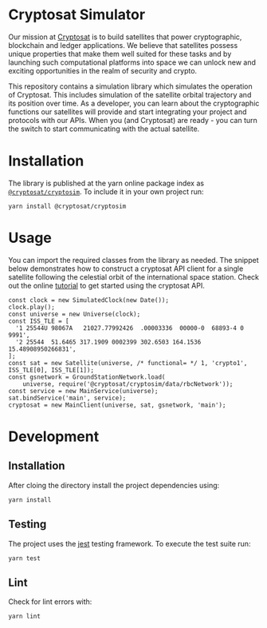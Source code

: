 # Cryptosat Simulator

Our mission at [Cryptosat](cryptosat.io) is to build satellites that power cryptographic, blockchain and ledger applications. We believe that satellites possess unique properties that make them well suited for these tasks and by launching such computational platforms into space we can unlock new and exciting opportunities in the realm of security and crypto.

This repository contains a simulation library which simulates the operation of Cryptosat. This includes simulation of the satellite orbital trajectory and its position over time.
As a developer, you can learn about the cryptographic functions our satellites will provide and start integrating your project and protocols with our APIs.
When you (and Cryptosat) are ready - you can turn the switch to start communicating with the actual satellite.

# Installation

The library is published at the yarn online package index as [`@cryptosat/cryptosim`](https://yarnpkg.com/package/@cryptosat/cryptosim). To include it in your own project run:

    yarn install @cryptosat/cryptosim

# Usage

You can import the required classes from the library as needed. The snippet below demonstrates how to construct a cryptosat API client for a single satellite following the celestial orbit of the international space station. Check out the online [tutorial](https://simulator.cryptosat.io) to get started using the cryptosat API.

    const clock = new SimulatedClock(new Date());
    clock.play();
    const universe = new Universe(clock);
    const ISS_TLE = [
      '1 25544U 98067A   21027.77992426  .00003336  00000-0  68893-4 0  9991',
      '2 25544  51.6465 317.1909 0002399 302.6503 164.1536 15.48908950266831',
    ];
    const sat = new Satellite(universe, /* functional= */ 1, 'crypto1', ISS_TLE[0], ISS_TLE[1]);
    const gsnetwork = GroundStationNetwork.load(
        universe, require('@cryptosat/cryptosim/data/rbcNetwork'));
    const service = new MainService(universe);
    sat.bindService('main', service);
    cryptosat = new MainClient(universe, sat, gsnetwork, 'main');


# Development

## Installation

After cloing the directory install the project dependencies using:

    yarn install

## Testing

The project uses the [jest](https://jestjs.io/) testing framework. To execute the test suite run:

    yarn test

## Lint

Check for lint errors with:

    yarn lint

